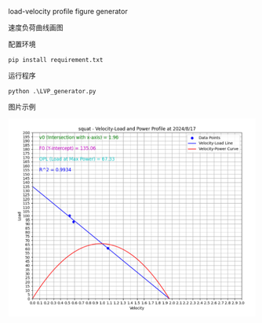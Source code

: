 load-velocity profile figure generator

速度负荷曲线画图

配置环境

```
pip install requirement.txt
```

运行程序

```
python .\LVP_generator.py
```



图片示例

![be693f88bf767ae627201dd026fbb08](./pic/be693f88bf767ae627201dd026fbb08.png)